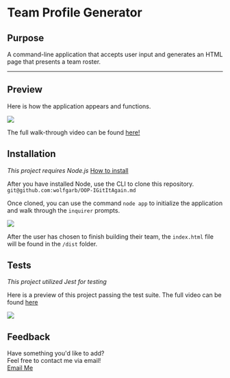 # Team Profile Generator

## Purpose

A command-line application that accepts user input and generates an HTML page that presents a team roster.

----

## Preview

Here is how the application appears and functions.

<img src='assets/NewWalkthruMod11.gif' />

The full walk-through video can be found [here!](https://youtu.be/z3ynpdiOIHk)

## Installation
_This project requires Node.js_
[How to install](https://docs.npmjs.com/downloading-and-installing-node-js-and-npm)

After you have installed Node, use the CLI to clone this repository.
```git@github.com:wolfgarb/OOP-IGitItAgain.md```

Once cloned, you can use the command ``node app`` to initialize the application and walk through the ``inquirer`` prompts.

<img src='assets/install1.png' />

After the user has chosen to finish building their team, the ``index.html`` file will be found in the ``/dist`` folder.

## Tests
_This project utilized Jest for testing_

Here is a preview of this project passing the test suite.
The full video can be found [here](https://youtu.be/ZYW6_WB1AIo)

<img src='assets/test-suite-mod-11.gif' />

## Feedback

Have something you'd like to add?<br> 
Feel free to contact me via email!<br>
[Email Me](mailto:sraewolfskill@gmail.com)

